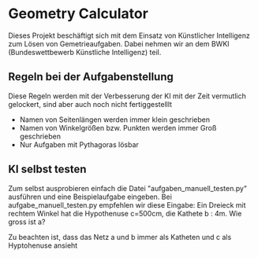 # Geometry Calculator

Dieses Projekt beschäftigt sich mit dem Einsatz von Künstlicher Intelligenz zum Lösen von Gemetrieaufgaben. Dabei nehmen wir an dem BWKI (Bundeswettbewerb Künstliche Intelligenz) teil.

## Regeln bei der Aufgabenstellung 
Diese Regeln werden mit der Verbesserung der KI mit der Zeit vermutlich gelockert, sind aber auch noch nicht fertiggestelllt
- Namen von Seitenlängen werden immer klein geschrieben
- Namen von Winkelgrößen bzw. Punkten werden immer Groß geschrieben
- Nur Aufgaben mit Pythagoras lösbar

## KI selbst testen
Zum selbst ausprobieren einfach die Datei "aufgaben_manuell_testen.py" ausführen und eine Beispielaufgabe eingeben.
Bei aufgabe_manuell_testen.py empfehlen wir diese Eingabe:
Ein Dreieck mit rechtem Winkel hat die Hypothenuse c=500cm, die Kathete b : 4m. Wie gross ist a?

Zu beachten ist, dass das Netz a und b immer als Katheten und c als Hyptohenuse ansieht